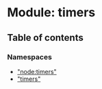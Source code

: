 # Module: timers

## Table of contents

### Namespaces

- [&quot;node:timers&quot;](timers._node_timers_.md)
- [&quot;timers&quot;](timers._timers_.md)
